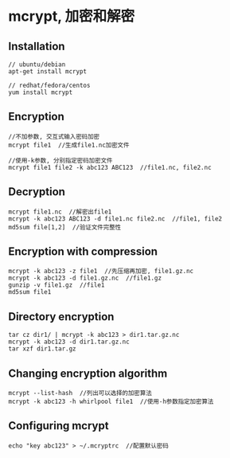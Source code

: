 # mcrypt, 加密和解密

## Installation

```
// ubuntu/debian
apt-get install mcrypt

// redhat/fedora/centos
yum install mcrypt
```

## Encryption

```
//不加参数, 交互式输入密码加密
mcrypt file1  //生成file1.nc加密文件

//使用-k参数, 分别指定密码加密文件
mcrypt file1 file2 -k abc123 ABC123  //file1.nc, file2.nc
```

## Decryption

```
mcrypt file1.nc  //解密出file1
mcrypt -k abc123 ABC123 -d file1.nc file2.nc  //file1, file2
md5sum file[1,2]  //验证文件完整性
```

## Encryption with compression

```
mcrypt -k abc123 -z file1  //先压缩再加密, file1.gz.nc
mcrypt -k abc123 -d file1.gz.nc  //file1.gz
gunzip -v file1.gz  //file1
md5sum file1
```

## Directory encryption

```
tar cz dir1/ | mcrypt -k abc123 > dir1.tar.gz.nc
mcrypt -k abc123 -d dir1.tar.gz.nc
tar xzf dir1.tar.gz
```

## Changing encryption algorithm

```
mcrypt --list-hash  //列出可以选择的加密算法
mcrypt -k abc123 -h whirlpool file1  //使用-h参数指定加密算法
```

## Configuring mcrypt

```
echo "key abc123" > ~/.mcryptrc  //配置默认密码
```
